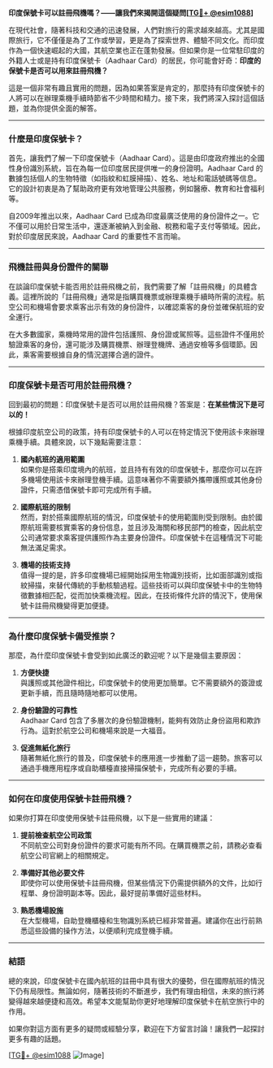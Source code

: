 **印度保號卡可以註冊飛機嗎？——讓我們來揭開這個疑問[[TG💪+ @esim1088](https://t.me/s/esim1088)]**

在現代社會，隨著科技和交通的迅速發展，人們對旅行的需求越來越高。尤其是國際旅行，它不僅僅是為了工作或學習，更是為了探索世界、體驗不同文化。而印度作為一個快速崛起的大國，其航空業也正在蓬勃發展。但如果你是一位常駐印度的外籍人士或是持有印度保號卡（Aadhaar Card）的居民，你可能會好奇：**印度的保號卡是否可以用來註冊飛機？**

這是一個非常有趣且實用的問題，因為如果答案是肯定的，那麼持有印度保號卡的人將可以在辦理乘機手續時節省不少時間和精力。接下來，我們將深入探討這個話題，並為你提供全面的解答。

---

### **什麼是印度保號卡？**

首先，讓我們了解一下印度保號卡（Aadhaar Card）。這是由印度政府推出的全國性身份識別系統，旨在為每一位印度居民提供唯一的身份證明。Aadhaar Card 的數據包括個人的生物特徵（如指紋和虹膜掃描）、姓名、地址和電話號碼等信息。它的設計初衷是為了幫助政府更有效地管理公共服務，例如醫療、教育和社會福利等。

自2009年推出以來，Aadhaar Card 已成為印度最廣泛使用的身份證件之一。它不僅可以用於日常生活中，還逐漸被納入到金融、稅務和電子支付等領域。因此，對於印度居民來說，Aadhaar Card 的重要性不言而喻。

---

### **飛機註冊與身份證件的關聯**

在談論印度保號卡能否用於註冊飛機之前，我們需要了解「註冊飛機」的具體含義。這裡所說的「註冊飛機」通常是指購買機票或辦理乘機手續時所需的流程。航空公司和機場會要求乘客出示有效的身份證件，以確認乘客的身份並確保航班的安全運行。

在大多數國家，乘機時常用的證件包括護照、身份證或駕照等。這些證件不僅用於驗證乘客的身份，還可能涉及購買機票、辦理登機牌、通過安檢等多個環節。因此，乘客需要根據自身的情況選擇合適的證件。

---

### **印度保號卡是否可用於註冊飛機？**

回到最初的問題：印度保號卡是否可以用於註冊飛機？答案是：**在某些情況下是可以的！**

根據印度航空公司的政策，持有印度保號卡的人可以在特定情況下使用該卡來辦理乘機手續。具體來說，以下幾點需要注意：

1. **國內航班的適用範圍**  
   如果你是搭乘印度境內的航班，並且持有有效的印度保號卡，那麼你可以在許多機場使用該卡來辦理登機手續。這意味著你不需要額外攜帶護照或其他身份證件，只需憑借保號卡即可完成所有手續。

2. **國際航班的限制**  
   然而，對於搭乘國際航班的情況，印度保號卡的使用範圍則受到限制。由於國際航班需要核實乘客的身份信息，並且涉及海關和移民部門的檢查，因此航空公司通常要求乘客提供護照作為主要身份證件。印度保號卡在這種情況下可能無法滿足需求。

3. **機場的技術支持**  
   值得一提的是，許多印度機場已經開始採用生物識別技術，比如面部識別或指紋掃描，來替代傳統的手動核驗過程。這些技術可以與印度保號卡中的生物特徵數據相匹配，從而加快乘機流程。因此，在技術條件允許的情況下，使用保號卡註冊飛機變得更加便捷。

---

### **為什麼印度保號卡備受推崇？**

那麼，為什麼印度保號卡會受到如此廣泛的歡迎呢？以下是幾個主要原因：

1. **方便快捷**  
   與護照或其他證件相比，印度保號卡的使用更加簡單。它不需要額外的簽證或更新手續，而且隨時隨地都可以使用。

2. **身份驗證的可靠性**  
   Aadhaar Card 包含了多層次的身份驗證機制，能夠有效防止身份盜用和欺詐行為。這對於航空公司和機場來說是一大福音。

3. **促進無紙化旅行**  
   隨著無紙化旅行的普及，印度保號卡的應用進一步推動了這一趨勢。旅客可以通過手機應用程序或自助櫃檯直接掃描保號卡，完成所有必要的手續。

---

### **如何在印度使用保號卡註冊飛機？**

如果你打算在印度使用保號卡註冊飛機，以下是一些實用的建議：

1. **提前檢查航空公司政策**  
   不同航空公司對身份證件的要求可能有所不同。在購買機票之前，請務必查看航空公司官網上的相關規定。

2. **準備好其他必要文件**  
   即使你可以使用保號卡註冊飛機，但某些情況下仍需提供額外的文件，比如行程單、身份證明副本等。因此，最好提前準備好這些材料。

3. **熟悉機場設施**  
   在大型機場，自助登機櫃檯和生物識別系統已經非常普遍。建議你在出行前熟悉這些設備的操作方法，以便順利完成登機手續。

---

### **結語**

總的來說，印度保號卡在國內航班的註冊中具有很大的優勢，但在國際航班的情況下仍有局限性。無論如何，隨著技術的不斷進步，我們有理由相信，未來的旅行將變得越來越便捷和高效。希望本文能幫助你更好地理解印度保號卡在航空旅行中的作用。

如果你對這方面有更多的疑問或經驗分享，歡迎在下方留言討論！讓我們一起探討更多有趣的話題。

[[TG💪+ @esim1088](https://t.me/s/esim1088) ![Image](https://i.postimg.cc/4NQfJmqS/Snipaste-2025-05-13-00-14-12.png)]